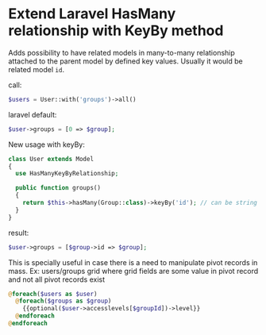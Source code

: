 # Extend Laravel HasMany relationship with KeyBy method

Adds possibility to have related models in many-to-many relationship attached to the parent model by defined key values.
Usually it would be related model `id`.

call: 
```php
$users = User::with('groups')->all()
```

laravel default: 
```php
$user->groups = [0 => $group];
```

New usage with keyBy:
```php
class User extends Model
{
  use HasManyKeyByRelationship;

  public function groups()
  {
    return $this->hasMany(Group::class)->keyBy('id'); // can be string or callable
  }
}
```

result: 
```php
$user->groups = [$group->id => $group];
```

This is specially useful in case there is a need to manipulate pivot records in mass.
Ex: users/groups grid where grid fields are some value in pivot record and not all pivot records exist

```php
@foreach($users as $user)
  @foreach($groups as $group)
    {{optional($user->accesslevels[$groupId])->level}}
  @endforeach
@endforeach
```

